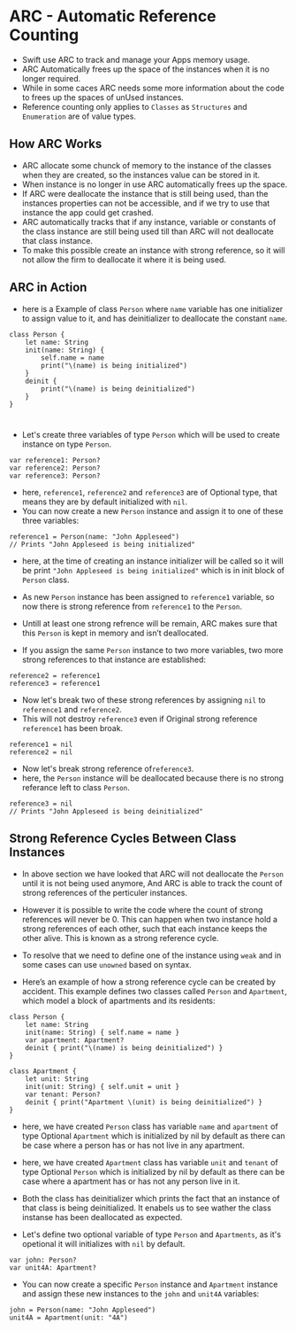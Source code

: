# ARC - Automatic Reference Counting
- Swift use ARC to track and manage your Apps memory usage.
- ARC Automatically frees up the space of the instances when it is no longer required. 
- While in some caces ARC needs some more information about the code to frees up the spaces of unUsed instances.
- Reference counting only applies to `Classes` as `Structures` and `Enumeration` are of value types.

## How ARC Works
- ARC allocate some chunck of memory to the instance of the classes when they are created, so the instances value can be stored in it.
- When instance is no longer in use ARC automatically frees up the space.
- If ARC were deallocate the instance that is still being used, than the instances properties can not be accessible, and if we try to use that instance the app could get crashed.
- ARC automatically tracks that if any instance, variable or constants of the class instance are still being used till than ARC will not deallocate that class instance.
- To make this possible create an instance with strong reference, so it will not allow the firm to deallocate it where it is being used.

## ARC in Action
- here is a Example of class `Person` where `name` variable has one initializer to assign value to it, and has deinitializer to deallocate the constant `name`.
```
class Person {
    let name: String
    init(name: String) {
        self.name = name
        print("\(name) is being initialized")
    }
    deinit {
        print("\(name) is being deinitialized")
    }
}
```
#
- Let's create three variables of type `Person` which will be used to create instance on type `Person`.
```
var reference1: Person?
var reference2: Person?
var reference3: Person?
```
- here, `reference1`, `reference2` and `reference3` are of Optional type, that means they are by default initialized with `nil`.
- You can now create a new `Person` instance and assign it to one of these three variables:
```
reference1 = Person(name: "John Appleseed")
// Prints "John Appleseed is being initialized"
```
- here, at the time of creating an instance initializer will be called so it will be print `"John Appleseed is being initialized"` which is in init block of `Person` class.
- As new `Person` instance has been assigned to `reference1` variable, so now there is strong reference from `reference1` to the `Person`.
- Untill at least one strong refrence will be remain, ARC makes sure that this `Person` is kept in memory and isn’t deallocated.

- If you assign the same `Person` instance to two more variables, two more strong references to that instance are established:
```
reference2 = reference1
reference3 = reference1
```

- Now let's break two of these strong references by assigning `nil` to `reference1` and `reference2`.
- This will not destroy `reference3` even if Original strong reference `reference1` has been broak.
```
reference1 = nil
reference2 = nil
```
- Now let's break strong reference of`reference3`. 
- here, the `Person` instance will be deallocated because there is no strong referance left to class `Person`.
```
reference3 = nil
// Prints "John Appleseed is being deinitialized"
```

## Strong Reference Cycles Between Class Instances
- In above section we have looked that ARC will not deallocate the `Person` until it is not being used anymore, And ARC is able to track the count of strong references of the perticuler instances.
- However it is possible to write the code where the count of strong references will never be 0. This can happen when two instance hold a strong references of each other, such that each instance keeps the other alive. This is known as a strong reference cycle.
- To resolve that we need to define one of the instance using `weak` and in some cases can use `unowned` based on syntax.

- Here’s an example of how a strong reference cycle can be created by accident. This example defines two classes called `Person` and `Apartment`, which model a block of apartments and its residents:
```
class Person {
    let name: String
    init(name: String) { self.name = name }
    var apartment: Apartment?
    deinit { print("\(name) is being deinitialized") }
}

class Apartment {
    let unit: String
    init(unit: String) { self.unit = unit }
    var tenant: Person?
    deinit { print("Apartment \(unit) is being deinitialized") }
}
```
- here, we have created `Person` class has variable `name` and `apartment` of type Optional `Apartment` which is initialized by nil by default as there can be case where a person has or has not live in any apartment.
- here, we have created `Apartment` class has variable `unit` and `tenant` of type Optional `Person` which is initialized by nil by default as there can be case where a apartment has or has not any person live in it.

- Both the class has deinitializer which prints the fact that an instance of that class is being deinitialized. It enabels us to see wather the class instanse has been deallocated as expected.

- Let's define two optional variable of type `Person` and `Apartments`, as it's opetional it will initializes with `nil` by default.
```
var john: Person?
var unit4A: Apartment?
```
- You can now create a specific `Person` instance and `Apartment` instance and assign these new instances to the `john` and `unit4A` variables:
```
john = Person(name: "John Appleseed")
unit4A = Apartment(unit: "4A")
```

